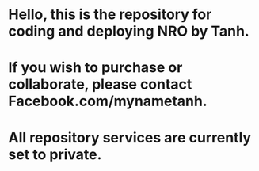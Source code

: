 # Hello, this is the repository for coding and deploying NRO by Tanh.
# If you wish to purchase or collaborate, please contact Facebook.com/mynametanh.
# All repository services are currently set to private.
